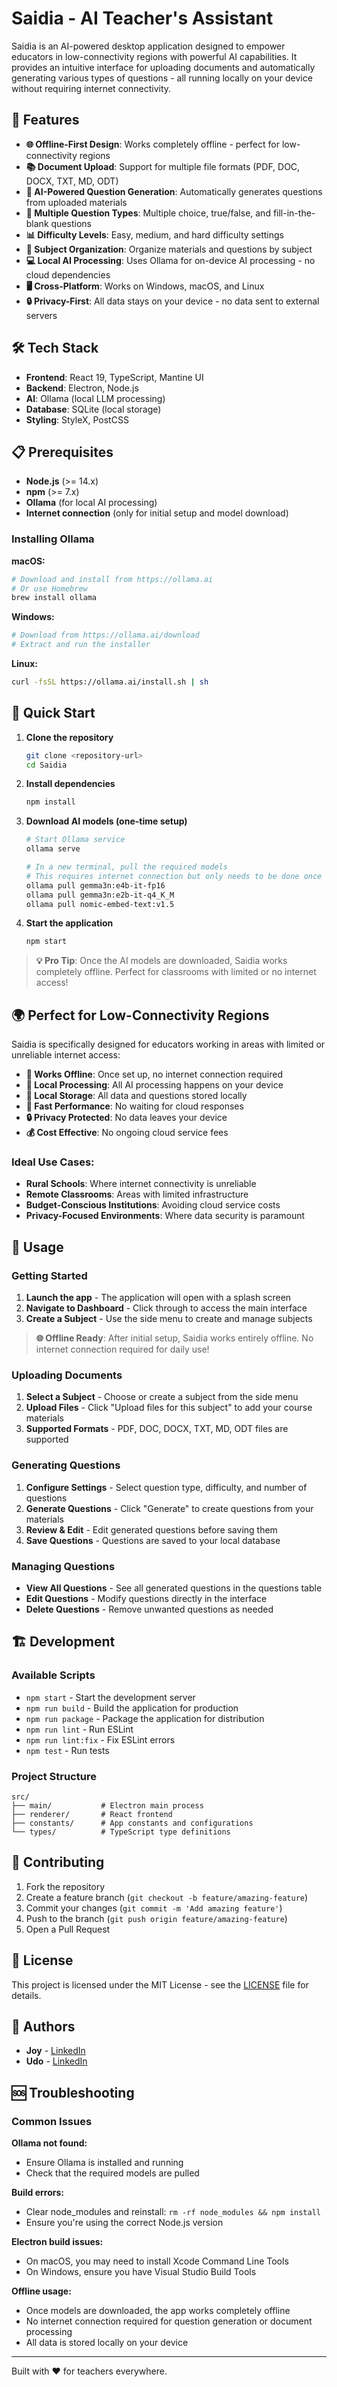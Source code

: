 # Saidia - AI Teacher's Assistant

Saidia is an AI-powered desktop application designed to empower educators in low-connectivity regions with powerful AI capabilities. It provides an intuitive interface for uploading documents and automatically generating various types of questions - all running locally on your device without requiring internet connectivity.

## 🚀 Features

- **🌐 Offline-First Design**: Works completely offline - perfect for low-connectivity regions
- **📚 Document Upload**: Support for multiple file formats (PDF, DOC, DOCX, TXT, MD, ODT)
- **🤖 AI-Powered Question Generation**: Automatically generates questions from uploaded materials
- **📝 Multiple Question Types**: Multiple choice, true/false, and fill-in-the-blank questions
- **📊 Difficulty Levels**: Easy, medium, and hard difficulty settings
- **📁 Subject Organization**: Organize materials and questions by subject
- **💻 Local AI Processing**: Uses Ollama for on-device AI processing - no cloud dependencies
- **🖥️ Cross-Platform**: Works on Windows, macOS, and Linux
- **🔒 Privacy-First**: All data stays on your device - no data sent to external servers

## 🛠️ Tech Stack

- **Frontend**: React 19, TypeScript, Mantine UI
- **Backend**: Electron, Node.js
- **AI**: Ollama (local LLM processing)
- **Database**: SQLite (local storage)
- **Styling**: StyleX, PostCSS

## 📋 Prerequisites

- **Node.js** (>= 14.x)
- **npm** (>= 7.x)
- **Ollama** (for local AI processing)
- **Internet connection** (only for initial setup and model download)

### Installing Ollama

**macOS:**

```bash
# Download and install from https://ollama.ai
# Or use Homebrew
brew install ollama
```

**Windows:**

```bash
# Download from https://ollama.ai/download
# Extract and run the installer
```

**Linux:**

```bash
curl -fsSL https://ollama.ai/install.sh | sh
```

## 🚀 Quick Start

1. **Clone the repository**

   ```bash
   git clone <repository-url>
   cd Saidia
   ```

2. **Install dependencies**

   ```bash
   npm install
   ```

3. **Download AI models (one-time setup)**

   ```bash
   # Start Ollama service
   ollama serve

   # In a new terminal, pull the required models
   # This requires internet connection but only needs to be done once
   ollama pull gemma3n:e4b-it-fp16
   ollama pull gemma3n:e2b-it-q4_K_M
   ollama pull nomic-embed-text:v1.5
   ```

4. **Start the application**
   ```bash
   npm start
   ```

> **💡 Pro Tip**: Once the AI models are downloaded, Saidia works completely offline. Perfect for classrooms with limited or no internet access!

## 🌍 Perfect for Low-Connectivity Regions

Saidia is specifically designed for educators working in areas with limited or unreliable internet access:

- **🔌 Works Offline**: Once set up, no internet connection required
- **📱 Local Processing**: All AI processing happens on your device
- **💾 Local Storage**: All data and questions stored locally
- **🚀 Fast Performance**: No waiting for cloud responses
- **🔒 Privacy Protected**: No data leaves your device
- **💰 Cost Effective**: No ongoing cloud service fees

### Ideal Use Cases:

- **Rural Schools**: Where internet connectivity is unreliable
- **Remote Classrooms**: Areas with limited infrastructure
- **Budget-Conscious Institutions**: Avoiding cloud service costs
- **Privacy-Focused Environments**: Where data security is paramount

## 📖 Usage

### Getting Started

1. **Launch the app** - The application will open with a splash screen
2. **Navigate to Dashboard** - Click through to access the main interface
3. **Create a Subject** - Use the side menu to create and manage subjects

> **🌐 Offline Ready**: After initial setup, Saidia works entirely offline. No internet connection required for daily use!

### Uploading Documents

1. **Select a Subject** - Choose or create a subject from the side menu
2. **Upload Files** - Click "Upload files for this subject" to add your course materials
3. **Supported Formats** - PDF, DOC, DOCX, TXT, MD, ODT files are supported

### Generating Questions

1. **Configure Settings** - Select question type, difficulty, and number of questions
2. **Generate Questions** - Click "Generate" to create questions from your materials
3. **Review & Edit** - Edit generated questions before saving them
4. **Save Questions** - Questions are saved to your local database

### Managing Questions

- **View All Questions** - See all generated questions in the questions table
- **Edit Questions** - Modify questions directly in the interface
- **Delete Questions** - Remove unwanted questions as needed

## 🏗️ Development

### Available Scripts

- `npm start` - Start the development server
- `npm run build` - Build the application for production
- `npm run package` - Package the application for distribution
- `npm run lint` - Run ESLint
- `npm run lint:fix` - Fix ESLint errors
- `npm test` - Run tests

### Project Structure

```
src/
├── main/           # Electron main process
├── renderer/       # React frontend
├── constants/      # App constants and configurations
└── types/          # TypeScript type definitions
```

## 🤝 Contributing

1. Fork the repository
2. Create a feature branch (`git checkout -b feature/amazing-feature`)
3. Commit your changes (`git commit -m 'Add amazing feature'`)
4. Push to the branch (`git push origin feature/amazing-feature`)
5. Open a Pull Request

## 📄 License

This project is licensed under the MIT License - see the [LICENSE](LICENSE) file for details.

## 👥 Authors

- **Joy** - [LinkedIn](https://www.linkedin.com/in/joy-nk/)
- **Udo** - [LinkedIn](https://www.linkedin.com/in/thisisudo/)

## 🆘 Troubleshooting

### Common Issues

**Ollama not found:**

- Ensure Ollama is installed and running
- Check that the required models are pulled

**Build errors:**

- Clear node_modules and reinstall: `rm -rf node_modules && npm install`
- Ensure you're using the correct Node.js version

**Electron build issues:**

- On macOS, you may need to install Xcode Command Line Tools
- On Windows, ensure you have Visual Studio Build Tools

**Offline usage:**

- Once models are downloaded, the app works completely offline
- No internet connection required for question generation or document processing
- All data is stored locally on your device

---

Built with ❤️ for teachers everywhere.
